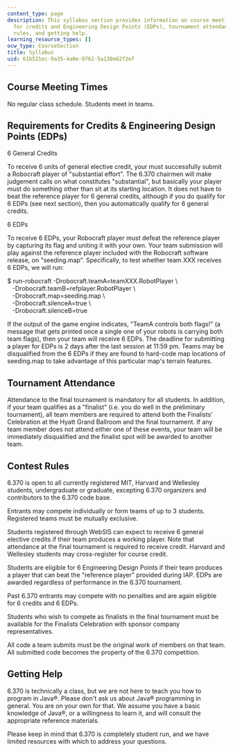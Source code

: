 ```yaml
---
content_type: page
description: This syllabus section provides information on course meeting times, requirements
  for credits and Engineering Design Points (EDPs), tournament attendance, contest
  rules, and getting help.
learning_resource_types: []
ocw_type: CourseSection
title: Syllabus
uid: 61b521ec-9a35-4a0e-9762-5a130e62f2ef
---
```


Course Meeting Times
--------------------

No regular class schedule. Students meet in teams.

Requirements for Credits & Engineering Design Points (EDPs)
-----------------------------------------------------------

6 General Credits

To receive 6 units of general elective credit, your must successfully submit a Robocraft player of "substantial effort". The 6.370 chairmen will make judgement calls on what constitutes "substantial", but basically your player must do something other than sit at its starting location. It does not have to beat the reference player for 6 general credits, although if you do qualify for 6 EDPs (see next section), then you automatically qualify for 6 general credits.

6 EDPs

To receive 6 EDPs, your Robocraft player must defeat the reference player by capturing its flag and uniting it with your own. Your team submission will play against the reference player included with the Robocraft software release, on "seeding.map". Specifically, to test whether team XXX receives 6 EDPs, we will run:

$ run-robocraft -Drobocraft.teamA=teamXXX.RobotPlayer \\  
   -Drobocraft.teamB=refplayer.RobotPlayer \\  
   -Drobocraft.map=seeding.map \\  
   -Drobocraft.silenceA=true \\  
   -Drobocraft.silenceB=true

If the output of the game engine indicates, "TeamA controls both flags!" (a message that gets printed once a single one of your robots is carrying both team flags), then your team will receive 6 EDPs. The deadline for submitting a player for EDPs is 2 days after the last session at 11:59 pm. Teams may be disqualified from the 6 EDPs if they are found to hard-code map locations of seeding.map to take advantage of this particular map's terrain features.

Tournament Attendance
---------------------

Attendance to the final tournament is mandatory for all students. In addition, if your team qualifies as a "finalist" (i.e. you do well in the preliminary tournament), all team members are required to attend both the Finalists' Celebration at the Hyatt Grand Ballroom and the final tournament. If any team member does not attend either one of these events, your team will be immediately disqualified and the finalist spot will be awarded to another team.

Contest Rules
-------------

6.370 is open to all currently registered MIT, Harvard and Wellesley students, undergraduate or graduate, excepting 6.370 organizers and contributors to the 6.370 code base.

Entrants may compete individually or form teams of up to 3 students. Registered teams must be mutually exclusive.

Students registered through WebSIS can expect to receive 6 general elective credits if their team produces a working player. Note that attendance at the final tournament is required to receive credit. Harvard and Wellesley students may cross-register for course credit.

Students are eligible for 6 Engineering Design Points if their team produces a player that can beat the "reference player" provided during IAP. EDPs are awarded regardless of performance in the 6.370 tournament.

Past 6.370 entrants may compete with no penalties and are again eligible for 6 credits and 6 EDPs.

Students who wish to compete as finalists in the final tournament must be available for the Finalists Celebration with sponsor company representatives.

All code a team submits must be the original work of members on that team. All submitted code becomes the property of the 6.370 competition.

Getting Help
------------

6.370 is technically a class, but we are not here to teach you how to program in Java®. Please don't ask us about Java® programming in general. You are on your own for that. We assume you have a basic knowledge of Java®, or a willingness to learn it, and will consult the appropriate reference materials.

Please keep in mind that 6.370 is completely student run, and we have limited resources with which to address your questions.
